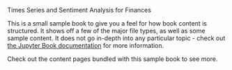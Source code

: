 <!-- ```python
import os
import shutil

   # Get the list of all files and directories
    dir_notes = "notebooks"
    files = os.listdir(dir_notes)
    files = [f for f in files if os.path.isfile(dir_notes+'/'+f)] #Filtering only the files.
    files.pop(0)
    # print(files)
    for item in files:
        shutil.copy(item, "reports")

``` -->

<!-- # Welcome to your Jupyter Book -->
Times Series and Sentiment Analysis for Finances

This is a small sample book to give you a feel for how book content is
structured.
It shows off a few of the major file types, as well as some sample content.
It does not go in-depth into any particular topic - check out [the Jupyter Book documentation](https://jupyterbook.org) for more information.

Check out the content pages bundled with this sample book to see more.

```{tableofcontents} 
```
